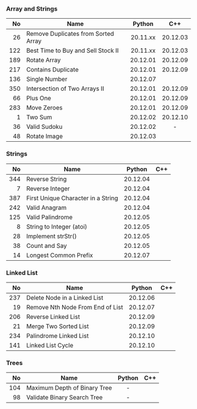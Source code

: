 ### Array and Strings

|  No | Name                                |  Python  |   C++    |
|----:|-------------------------------------|:--------:|:--------:|
|  26 | Remove Duplicates from Sorted Array | 20.11.xx | 20.12.03 |
| 122 | Best Time to Buy and Sell Stock II  | 20.11.xx | 20.12.03 |
| 189 | Rotate Array                        | 20.12.01 | 20.12.09 |
| 217 | Contains Duplicate                  | 20.12.01 | 20.12.09 |
| 136 | Single Number                       | 20.12.07 |          |
| 350 | Intersection of Two Arrays II       | 20.12.01 | 20.12.09 |
|  66 | Plus One                            | 20.12.01 | 20.12.09 |
| 283 | Move Zeroes                         | 20.12.01 | 20.12.09 |
|   1 | Two Sum                             | 20.12.02 | 20.12.10 |
|  36 | Valid Sudoku                        | 20.12.02 |    -     |
|  48 | Rotate Image                        | 20.12.03 |          |

### Strings

|  No | Name                               |  Python  | C++ |
|----:|------------------------------------|:--------:|:---:|
| 344 | Reverse String                     | 20.12.04 |     |
|   7 | Reverse Integer                    | 20.12.04 |     |
| 387 | First Unique Character in a String | 20.12.04 |     |
| 242 | Valid Anagram                      | 20.12.04 |     |
| 125 | Valid Palindrome                   | 20.12.05 |     |
|   8 | String to Integer (atoi)           | 20.12.05 |     |
|  28 | Implement strStr()                 | 20.12.05 |     |
|  38 | Count and Say                      | 20.12.05 |     |
|  14 | Longest Common Prefix              | 20.12.07 |     |

### Linked List

|  No | Name                             |  Python  | C++ |
|----:|----------------------------------|:--------:|:---:|
| 237 | Delete Node in a Linked List     | 20.12.06 |     |
|  19 | Remove Nth Node From End of List | 20.12.07 |     |
| 206 | Reverse Linked List              | 20.12.09 |     |
|  21 | Merge Two Sorted List            | 20.12.09 |     |
| 234 | Palindrome Linked List           | 20.12.10 |     |
| 141 | Linked List Cycle                | 20.12.10 |     |

### Trees

|  No | Name                         | Python | C++ |
|----:|------------------------------|:------:|:---:|
| 104 | Maximum Depth of Binary Tree |   -    |     |
|  98 | Validate Binary Search Tree  |   -    |     |